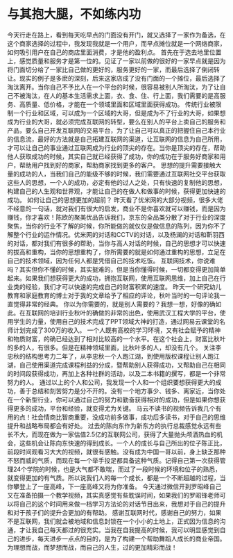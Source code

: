 # 与其抱大腿，不如练内功

今天行走在路上，看到每天吃早点的门面没有开门，就又选择了一家作为备选，在这个商家选择的过程中，我发现我就是一个用户，而早点摊位就是一个网络商家，如何吸引用户在自己的商店里面消费，才是他的盈利点。
首先在于选去地里位置上，感觉质量和服务才是第一位的。见证了一家以前做的很好的一家早点就是因为将门面切分给了一家比自己做的更好的，服务更好的一家，而最后选择了倒闭转让。现实的例子是多麽的深刻，后来这家店成了没有门面的一个摊位，最后选择了淘汰离开。当你自己不予比人在一个平台的时候，很容易被别人所淘汰，为了让自己不被淘汰，在人的基本生活需求上面，衣、食、住、行上面，我们需要的是高服务、高质量、低价格，才能在一个领域里面和区域里面获得成功。
传统行业被限制一个行业和区域，可以成为一个区域的大哥，但是成为不了行业的大哥，如果想成为行业的大哥，就必须完成互联网的转型，要么在别人的平台上卖自己的服务和产品，要么自己开发互联网的交易平台，为了让自己可以真正的把握住自己本行业的信息流，最好的方法就是自己拓建互联网的渠道，让互联网的信息为自己所用，才可以让自己的事业通过互联网成为行业的顶尖的存在。当你是顶尖的存在，帮助他人获取成功的时候，其实自己就已经获得了成功，你的成功在于服务好商家和用户，帮助用户找到好的商家，帮助商家找到更多的客户。
思想的提升需要接触大量的成功的人，当我们自己的能级不够的时候，我们需要通过互联网社交平台获取这些人的思想，一个人的成功，必定有他的过人之处，只有快速的复制他的思想，构建自己的人生观和世界观，才能让自己的在做人和做事的时候，获得更加快速的成功。
如何让自己的思想更加的超前？
昨天看了优米网的大部分视频，很多大佬不经意的一句话，就对我们有很大的启发，商业不是你喜欢就可以赚钱，而是因为赚钱，你才喜欢！陈欧的聚美优品告诉我们，京东的全品类分散了对于行业的深度聚焦，当你的行业不了解的时候，你所能做的就仅仅是做信息的陈列，因为你不了解整个行业的运作情况。优米网的对话和CCTV的对话，以及杨澜的对话和靳羽西的对话，都对我们有很多的帮助，当你与高人对话的时候，自己的思想才可以快速的拔高和重构，当你的思想重构了，你所需要的就是如何通过重构的思想，立足在自己的技术领域，因为任何人都是凭借自己的技术吃饭。
互联网技术，你说难吗？其实但你不懂的时候，其实挺难的，但是当你懂得时候，一切都变得更加简单起来。如果我们想获得更大的成功，拥抱互联网，使用互联网思维，加上自己在行业类的经验，我们才可以快速的完成自己的财富积累的速度。
昨天一个研究幼儿教育和家庭教育的博士对于我的文章给予了相应的评论，秋叶当时的一句评论我一直觉得非常的经典。
你以为你需要的，就是别人需要的？我想一想，好像的确如此。在互联网的培训行业秋叶的确做的非常的出色，使用武汉工程大学的平台，使用学生的力量，使用自己的技术完成了PPT领域大神的打造，通过网易云课堂的名师计划完成了300万的收入。
一个人既有高校的学习环境，又有社会赋予的精神和物质财富，的确已经达到了相对比较高的一个水平。在这个社会上，财富比秋叶的多的人，有很多。但是在精神领域里面，比秋叶多的人，却没有几个。
关注李忠秋的结构思考力二年了，从李忠秋一个人跑江湖，到使用版权课程让别人跑江湖，自己使用渠道完成课程利益的分成，暨帮助别人获得成功，又帮助自己在相同的时间段获得成功，再加上各种社群的活动，以及二本书籍的撰写，都是一个非常努力的人。
通过以上的个人和公司，我发现一个人和一个组织要想获得更大的成功，善于总结和刻苦努力是分不开的。没有一个地方事少、钱多、离家近，当你处在一个新型行业，你可以通过自己的努力和勤奋获得相对的成功，但是如果你想获得更多的成功，平台和经验，就变得尤为关键。
马云不读书的视频告诉我几个有用的点！社会情商比智商重要，没成功前多做事，成功后多读书，对于自己的思维提升和战略布局都会有好处。
过去的陈向东作为新东方的执行总裁感觉永远有些长不大，而现在做为一家估值2.5亿的互联网公司，获得了大量抛头颅洒热血的机会，这些机会让陈向东快速的得到成长。一个人的成长与自己所出的位子陈正比，前段时间观看习大大的视频，就很有感触。没有成为中国一哥以前，身上缺乏那种不怒而威的气质，而现在每一个举手投足都具备这种气质。记得自己第一次获得管理24个学院的时候，也是大气都不敢喘，而过了一段时候的环境和位子的熟悉，就变得更加的有气质。所以说我们人的每一个成长，都是一个不断超越的过程，当你攀登上了一座高峰，下一座高峰又将为你准备。
今天通过微信开到罗昭峰自己又在准备拍摄一个教学视频，其实真感觉有些耽误时间，如果我们的罗昭锋老师可以将自己的这个时间用来做一档学习方法论的对话节目出来，我想对于自己的提升和对于孩子们的提升会更加的有帮助。
感谢互联网时代，感谢自己的努力，如果不是互联网，我们就会被地域和信息封锁在一个小小的土地上，正式因为信息的沟通，才让我自己每天都过的很充实。当我在自我提高的时候，我可以明显感觉到自己的进步，每天进步一点点的目的，是为了构建一个帮助舞蹈人成长的商业帝国。
为理想而战，而梦想而战，而自己的人生，过的更加精彩而战！
